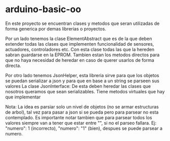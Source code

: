 # arduino-basic-oo
En este proyecto se encuentran clases y metodos que seran utilizadas de forma generica por demas librerias o proyectos.

Por un lado tenemos la clase ElementAbstract que es de la que deben extender todas las clases que implementen funcionalidad de sensores, actuadores, controladores etc. Con esta clase todas las que la hereden sabran guardarse en la EPROM.
Tambien estan los metodos directos para que no haya necesidad de heredar en caso de querer usarlos de forma directa.

Por otro lado tenemos JsonHelper, esta libreria sirve para que los objetos se puedan serializar a json y para que en base a un string se parseen sus valores
La clase JsonInterface: De esta deben heredar las clases que nosotros queramos que sean serializables. Tiene metodos virtuales que hay que implementar

Nota: La idea es parsiar solo un nivel de objetos (no se armar estructuras de arbol), tal vez para pasar a json si se pueda pero para parsear no esta contemplado.
Es importante notar tambien que para parsear todos los valores siempre van a tener que estar entre "", si no el parseo fallara. Ej: "numero": 1 (incorrecto), "numero": "1" (bien),
despues se puede parsear a numero.
